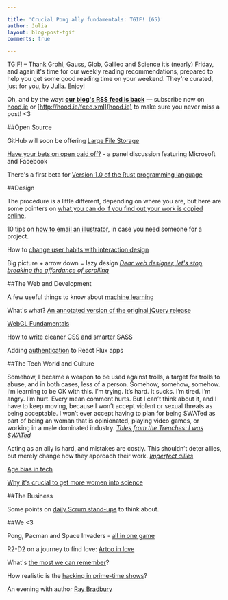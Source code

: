 ```yaml
---

title: 'Crucial Pong ally fundamentals: TGIF! (65)'
author: Julia
layout: blog-post-tgif
comments: true

---
```



TGIF! – Thank Grohl, Gauss, Glob, Galileo and Science it’s (nearly) Friday, and again it's time for our weekly reading recommendations, prepared to help you get some good reading time on your weekend. They're curated, just for you, by [Julia](http://twitter.com/juschm). Enjoy!

Oh, and by the way: <b>[our blog's RSS feed is back](http://hood.ie/feed.xml)</b> — subscribe now on [hood.ie](http://hood.ie) or [http://hood.ie/feed.xml](hood.ie) to make sure you never miss a post! <3

##Open Source

GitHub will soon be offering [Large File Storage](https://github.com/blog/1986-announcing-git-large-file-storage-lfs)

[Have your bets on open paid off?](https://www.youtube.com/watch?v=HZnbGNtcyMc) - a panel discussion featuring Microsoft and Facebook

There's a first beta for [Version 1.0 of the Rust programming language](http://blog.rust-lang.org/2015/04/03/Rust-1.0-beta.html)

##Design

The procedure is a little different, depending on where you are, but here are some pointers on [what you can do if you find out your work is copied online](http://www.owe.com/resources/legalities/legalities-34-what-can-you-do-when-your-work-is-copied-online/).

10 tips on [how to email an illustrator](http://kmcmorris.blogspot.com.au/2015/04/self-published-authors-10-tips-on-how.html), in case you need someone for a project.

How to [change user habits with interaction design](http://thenextweb.com/dd/2015/03/11/how-to-change-user-habits-with-interaction-design/)

Big picture + arrow down = lazy design <cite>[Dear web designer, let's stop breaking the affordance of scrolling](https://medium.com/user-experience-design-1/dear-web-designer-let-s-stop-breaking-the-affordance-of-scrolling-fe8bf258df7b)</cite>

##The Web and Development

A few useful things to know about [machine learning](http://homes.cs.washington.edu/~pedrod/papers/cacm12.pdf)

What's what? [An annotated version of the original jQuery release](http://ejohn.org/blog/annotated-version-of-the-original-jquery-release/)

[WebGL Fundamentals](http://webglfundamentals.org/)

[How to write cleaner CSS and smarter SASS](http://www.creativebloq.com/web-design/how-write-cleaner-css-and-smarter-sass-41514637)

Adding [authentication](https://auth0.com/blog/2015/04/09/adding-authentication-to-your-react-flux-app/) to React Flux apps

##The Tech World and Culture

>
Somehow, I became a weapon to be used against trolls, a target for trolls to abuse, and in both cases, less of a person. Somehow, somehow, somehow. I’m learning to be OK with this. I’m trying. It’s hard. It sucks. I’m tired. I’m angry. I’m hurt. Every mean comment hurts. But I can’t think about it, and I have to keep moving, because I won’t accept violent or sexual threats as being acceptable. I won’t ever accept having to plan for being SWATed as part of being an woman that is opinionated, playing video games, or working in a male dominated industry. <cite>[Tales from the Trenches: I was SWATed](http://blog.randi.io/2015/04/03/swated/)</cite>

>
Acting as an ally is hard, and mistakes are costly. This shouldn’t deter allies, but merely change how they approach their work. <cite>[Imperfect allies](http://www.indecorous.com/imperfect/)</cite>

[Age bias in tech](https://modelviewculture.com/pieces/silicon-valleys-other-diversity-problem-age-bias-in-tech)

[Why it's crucial to get more women into science](http://news.nationalgeographic.com/news/2014/11/141107-gender-studies-women-scientific-research-feminist/)

##The Business

Some points on [daily Scrum stand-ups](http://kristopherwilson.com/2015/03/09/the-daily-stand-up-is-an-antipattern/) to think about.

##We <3

Pong, Pacman and Space Invaders - [all in one game](http://kingpenguin.itch.io/pacapong)

R2-D2 on a journey to find love: [Artoo in love](https://www.youtube.com/watch?v=1bK7FUWIvuE)

What's [the most we can remember](http://www.bbc.com/future/story/20150401-whats-the-most-we-can-remember)?

How realistic is the [hacking in prime-time shows](http://www.engadget.com/2015/04/06/high-tech-tv/)?

An evening with author [Ray Bradbury](https://youtu.be/_W-r7ABrMYU)
